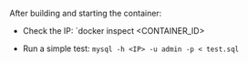 After building and starting the container:

 * Check the IP: `docker inspect <CONTAINER_ID>

 * Run a simple test: `mysql -h <IP> -u admin -p < test.sql`
